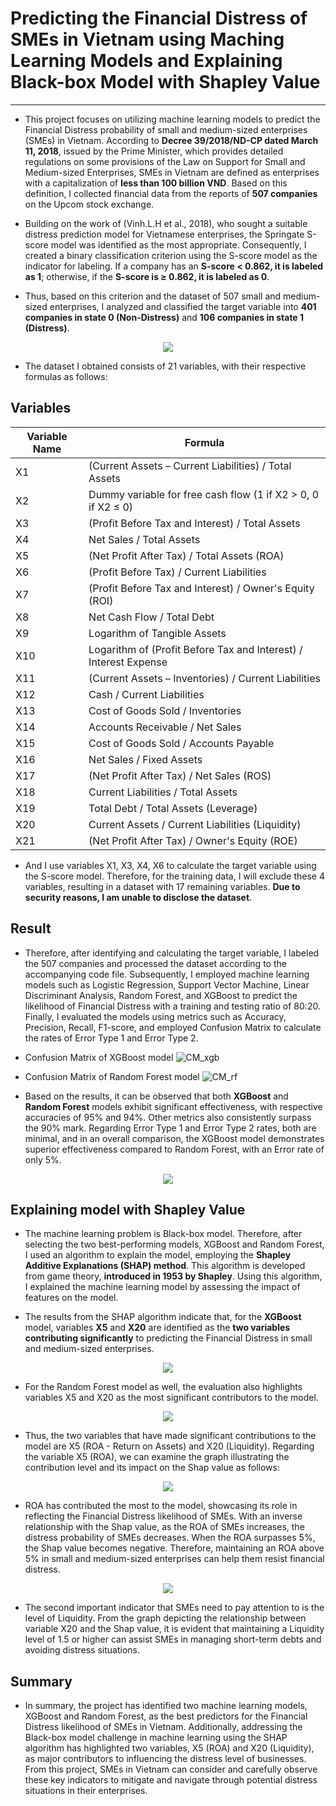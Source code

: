 # Predicting the Financial Distress of SMEs in Vietnam using Maching Learning Models and Explaining Black-box Model with Shapley Value
---
- This project focuses on utilizing machine learning models to predict the Financial Distress probability of small and medium-sized enterprises (SMEs) in Vietnam. According to **Decree 39/2018/ND-CP dated March 11, 2018**, issued by the Prime Minister, which provides detailed regulations on some provisions of the Law on Support for Small and Medium-sized Enterprises, SMEs in Vietnam are defined as enterprises with a capitalization of **less than 100 billion VND**. Based on this definition, I collected financial data from the reports of **507 companies** on the Upcom stock exchange.

- Building on the work of (Vinh.L.H et al., 2018), who sought a suitable distress prediction model for Vietnamese enterprises, the Springate S-score model was identified as the most appropriate. Consequently, I created a binary classification criterion using the S-score model as the indicator for labeling. If a company has an **S-score < 0.862, it is labeled as 1**; otherwise, if the **S-score is ≥ 0.862, it is labeled as 0**.

- Thus, based on this criterion and the dataset of 507 small and medium-sized enterprises, I analyzed and classified the target variable into **401 companies in state 0 (Non-Distress)** and **106 companies in state 1 (Distress)**.

<p align="center">
  <img src="Image/output.png" />
</p>

- The dataset I obtained consists of 21 variables, with their respective formulas as follows:
## Variables

| Variable Name | Formula                                                   |
|---------------|-----------------------------------------------------------|
| X1            | (Current Assets – Current Liabilities) / Total Assets      |
| X2            | Dummy variable for free cash flow (1 if X2 > 0, 0 if X2 ≤ 0)|
| X3            | (Profit Before Tax and Interest) / Total Assets            |
| X4            | Net Sales / Total Assets                                   |
| X5            | (Net Profit After Tax) / Total Assets (ROA)                |
| X6            | (Profit Before Tax) / Current Liabilities                  |
| X7            | (Profit Before Tax and Interest) / Owner's Equity (ROI)   |
| X8            | Net Cash Flow / Total Debt                                 |
| X9            | Logarithm of Tangible Assets                               |
| X10           | Logarithm of (Profit Before Tax and Interest) / Interest Expense |
| X11           | (Current Assets – Inventories) / Current Liabilities       |
| X12           | Cash / Current Liabilities                                  |
| X13           | Cost of Goods Sold / Inventories                            |
| X14           | Accounts Receivable / Net Sales                             |
| X15           | Cost of Goods Sold / Accounts Payable                       |
| X16           | Net Sales / Fixed Assets                                    |
| X17           | (Net Profit After Tax) / Net Sales (ROS)                   |
| X18           | Current Liabilities / Total Assets                          |
| X19           | Total Debt / Total Assets (Leverage)                       |
| X20           | Current Assets / Current Liabilities (Liquidity)           |
| X21           | (Net Profit After Tax) / Owner's Equity (ROE)              |

- And I use variables X1, X3, X4, X6 to calculate the target variable using the S-score model. Therefore, for the training data, I will exclude these 4 variables, resulting in a dataset with 17 remaining variables. **Due to security reasons, I am unable to disclose the dataset**.

## Result
- Therefore, after identifying and calculating the target variable, I labeled the 507 companies and processed the dataset according to the accompanying code file. Subsequently, I employed machine learning models such as Logistic Regression, Support Vector Machine, Linear Discriminant Analysis, Random Forest, and XGBoost to predict the likelihood of Financial Distress with a training and testing ratio of 80:20. Finally, I evaluated the models using metrics such as Accuracy, Precision, Recall, F1-score, and employed Confusion Matrix to calculate the rates of Error Type 1 and Error Type 2.

- Confusion Matrix of XGBoost model
![CM_xgb](/Image/CM_xgb.png)
- Confusion Matrix of Random Forest model
![CM_rf](/Image/CM_rf.png)

- Based on the results, it can be observed that both **XGBoost** and **Random Forest** models exhibit significant effectiveness, with respective accuracies of 95% and 94%. Other metrics also consistently surpass the 90% mark. Regarding Error Type 1 and Error Type 2 rates, both are minimal, and in an overall comparison, the XGBoost model demonstrates superior effectiveness compared to Random Forest, with an Error rate of only 5%.

<p align="center">
  <img src="Image/Results.png" />
</p>

## Explaining model with Shapley Value

- The machine learning problem is Black-box model. Therefore, after selecting the two best-performing models, XGBoost and Random Forest, I used an algorithm to explain the model, employing the **Shapley Additive Explanations (SHAP) method**. This algorithm is developed from game theory, **introduced in 1953 by Shapley**. Using this algorithm, I explained the machine learning model by assessing the impact of features on the model.

- The results from the SHAP algorithm indicate that, for the **XGBoost** model, variables **X5** and **X20** are identified as the **two variables contributing significantly** to predicting the Financial Distress in small and medium-sized enterprises.

<p align="center">
  <img src="Image/feature_importance_shap_xgb.png" />
</p>

- For the Random Forest model as well, the evaluation also highlights variables X5 and X20 as the most significant contributors to the model.
<p align="center">
  <img src="Image/feature_importance_shap_rf.png" />
</p>

- Thus, the two variables that have made significant contributions to the model are X5 (ROA - Return on Assets) and X20 (Liquidity). Regarding the variable X5 (ROA), we can examine the graph illustrating the contribution level and its impact on the Shap value as follows:

<p align="center">
  <img src="Image/ROA_shap.png" />
</p>

- ROA has contributed the most to the model, showcasing its role in reflecting the Financial Distress likelihood of SMEs. With an inverse relationship with the Shap value, as the ROA of SMEs increases, the distress probability of SMEs decreases. When the ROA surpasses 5%, the Shap value becomes negative. Therefore, maintaining an ROA above 5% in small and medium-sized enterprises can help them resist financial distress.

<p align="center">
  <img src="Image/Liquidity_shap.png" />
</p>

- The second important indicator that SMEs need to pay attention to is the level of Liquidity. From the graph depicting the relationship between variable X20 and the Shap value, it is evident that maintaining a Liquidity level of 1.5 or higher can assist SMEs in managing short-term debts and avoiding distress situations.

## Summary
- In summary, the project has identified two machine learning models, XGBoost and Random Forest, as the best predictors for the Financial Distress likelihood of SMEs in Vietnam. Additionally, addressing the Black-box model challenge in machine learning using the SHAP algorithm has highlighted two variables, X5 (ROA) and X20 (Liquidity), as major contributors to influencing the distress level of businesses. From this project, SMEs in Vietnam can consider and carefully observe these key indicators to mitigate and navigate through potential distress situations in their enterprises.
